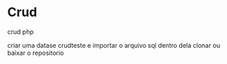 # Crud
 crud  php
 
criar uma datase crudteste e importar o arquivo sql dentro dela
clonar ou baixar o repositorio
